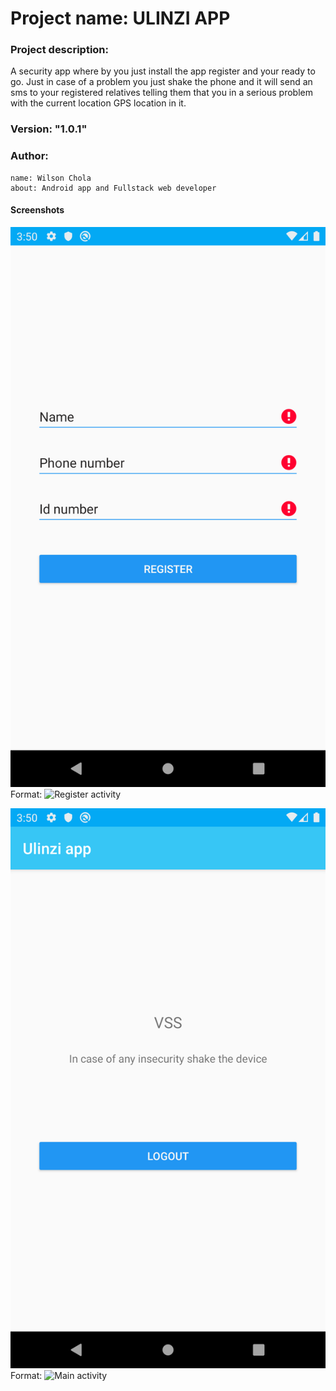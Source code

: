 # Project name: ULINZI APP
  
### Project description: 
A security app where by you just install the app register and your ready to go. 
Just in case of a problem you just shake the phone and it will send an sms to your registered relatives telling them that you in a serious problem with the current location GPS location in it.  
### Version: "1.0.1"

### Author: 
    name: Wilson Chola
    about: Android app and Fullstack web developer
#### Screenshots
![Main Screenshot](/Screenshots/Screenshot_1596103703.png)
Format: ![Register activity](url)

![GitHub Logo](/Screenshots/Screenshot_1596103851.png)
Format: ![Main activity](url)
